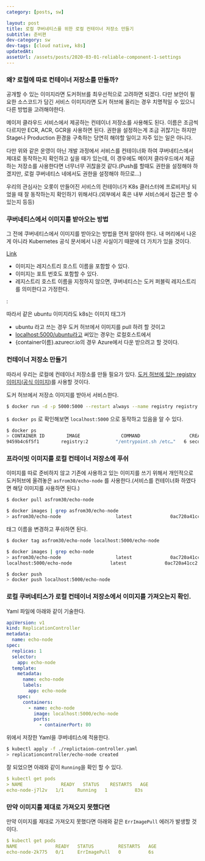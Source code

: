 ```yaml
---
category: [posts, sw]

layout: post
title: 로컬 쿠버네티스를 위한 로컬 컨테이너 저장소 만들기
subtitle: 준비편
dev-category: sw
dev-tags: [cloud native, k8s]
updatedAt:
assetUrl: /assets/posts/2020-03-01-reliable-component-1-settings
---
```


### 왜? 로컬에 따로 컨테이너 저장소를 만들까?

공개할 수 있는 이미지라면 도커허브를 최우선적으로 고려하면 되겠다. 다만 보안이 필요한 소스코드가 담긴 서비스 이미지라면 도커 허브에 올리는 경우 치명적일 수 있으니 다른 방법을 고려해야한다.

메이저 클라우드 서비스에서 제공하는 컨테이너 저장소를 사용해도 된다. 이름은 조금씩 다르지만 ECR, ACR, GCR을 사용하면 된다.
권한을 설정하는게 조금 귀찮기는 하지만 Stage나 Production 환경을 구축하는 당연히 해야할 일이고 자주 있는 일은 아니다.

다만 위와 같은 운영이 아닌 개발 과정에서 서비스를 컨테이너화 하여 쿠버네티스에서 제대로 동작하는지 확인하고 싶을 때가 있는데, 이 경우에도 메이저 클라우드에서 제공하는 저장소를 사용한다면 너무너무 귀찮을것 같다.(Push를 할때도 권한을 설정해야 하겠지만, 로컬 쿠버네티스 네에서도 권한을 설정해야 하므로...)

우리의 관심사는 오롯이 만들어진 서비스의 컨테이너가 K8s 클러스터에 프로비저닝 되었을 때 잘 동작하는지 확인하기 위해서다.(외부에서 혹은 내부 서비스에서 접근은 할 수 있는지 등등)

### 쿠버네티스에서 이미지를 받아오는 방법

그 전에 쿠버네티스에서 이미지를 받아오는 방법을 먼저 알아야 한다. 내 머리에서 나온게 아니라 Kubernetes 공식 문서에서 나온 사실이기 때문에 더 가치가 있을 것이다.

[Link](https://kubernetes.io/ko/docs/concepts/containers/images/)

- 이미지는 레지스트리 호스트 이름을 포함할 수 있다.
- 이미지는 포트 번호도 포함할 수 있다.
- 레지스트리 호스트 이름을 지정하지 않으면, 쿠버네티스는 도커 퍼블릭 레지스트리를 의미한다고 가정한다.

:

따라서 같은 ubuntu 이미지라도 k8s는 이미지 태그가

- ubuntu 라고 쓰는 경우 도커 허브에서 이미지를 pull 하려 할 것이고
- [localhost:5000/ubuntu라고](http://localhost:5000/ubuntu라고) 써있는 경우는 로컬호스트에서
- {container이름}.azurecr.io의 경우 Azure에서 다운 받으려고 할 것이다.

### 컨테이너 저장소 만들기

따라서 우리는 로컬에 컨테이너 저장소를 만들 필요가 있다. [도커 허브에 있는 registry 이미지(공식 이미지)](https://hub.docker.com/_/registry)를 사용할 것이다.

도커 허브에서 저장소 이미지를 받아서 서비스한다.

```bash
$ docker run -d -p 5000:5000 --restart always --name registry registry:2
```

`$ docker ps` 로 확인해보면 `localhost:5000` 으로 동작하고 있음을 알 수 있다.

```bash
$ docker ps
> CONTAINER ID        IMAGE               COMMAND                  CREATED             STATUS              PORTS                    NAMES
9459b4c6f5f1        registry:2          "/entrypoint.sh /etc…"   6 seconds ago       Up 5 seconds        0.0.0.0:5000->5000/tcp   registry
```

### 프라이빗 이미지를 로컬 컨테이너 저장소에 푸쉬

이미지를 따로 준비하지 않고 기존에 사용하고 있는 이미지를 쓰기 위해서 개인적으로 도커허브에 올려놓은 `asfrom30/echo-node` 를 사용한다.(서비스를 컨테이너화 하였다면 해당 이미지를 사용하면 된다.)

```bash
$ docker pull asfrom30/echo-node
```

```bash
$ docker images | grep asfrom30/echo-node
> asfrom30/echo-node                    latest              0ac720a41cc2        2 months ago        944MB
```

태그 이름을 변경하고 푸쉬하면 된다.

```bash
$ docker tag asfrom30/echo-node localhost:5000/echo-node
```

```bash
$ docker images | grep echo-node
> asfrom30/echo-node                    latest              0ac720a41cc2        2 months ago        944MB
localhost:5000/echo-node              latest              0ac720a41cc2        2 months ago        944MB
```

```bash
$ docker push
> docker push localhost:5000/echo-node
```

### 로컬 쿠버네티스가 로컬 컨테이너 저장소에서 이미지를 가져오는지 확인.

Yaml 파일에 아래와 같이 기술한다.

```yaml
apiVersion: v1
kind: ReplicationController
metadata:
  name: echo-node
spec:
  replicas: 1
  selector:
    app: echo-node
  template:
    metadata:
      name: echo-node
      labels:
        app: echo-node
    spec:
      containers:
        - name: echo-node
          image: localhost:5000/echo-node
          ports:
            - containerPort: 80
```

위에서 저장한 Yaml을 쿠버네티스에 적용한다.

```bash
$ kubectl apply -f ./replictaion-controller.yaml
> replicationcontroller/echo-node created
```

잘 되었으면 아래와 같이 `Running`을 확인 할 수 있다.

```yaml
$ kubectl get pods
> NAME              READY   STATUS    RESTARTS   AGE
echo-node-j7l2v   1/1     Running   1          83s
```

### 만약 이미지를 제대로 가져오지 못했다면

만약 이미지를 제대로 가져오지 못했다면 아래와 같은 `ErrImagePull` 에러가 발생할 것이다.

```yaml
$ kubectl get pods
NAME              READY   STATUS         RESTARTS   AGE
echo-node-2k775   0/1     ErrImagePull   0          6s
```
